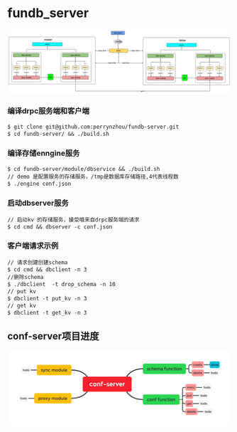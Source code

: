 # fundb_server


![](./doc/fundb-server-design.png)
### 编译drpc服务端和客户端

```
$ git clone git@github.com:perrynzhou/fundb-server.git
$ cd fundb-server/ && ./build.sh

```

### 编译存储enngine服务

```
$ cd fundb-server/module/dbservice && ./build.sh
// demo 是配置服务的存储服务，/tmp是数据库存储路径,4代表线程数
$ ./engine conf.json
```

### 启动dbserver服务

```
// 启动kv 的存储服务，接受哦来自drpc服务端的请求
$ cd cmd && dbserver -c conf.json
```
### 客户端请求示例
```
// 请求创建创建schema
$ cd cmd && dbclient -n 3
//删除schema
$ ./dbclient  -t drop_schema -n 10
// put kv
$ dbclient -t put_kv -n 3
// get kv
$ dbclient -t get_kv -n 3

```
## conf-server项目进度
![](./doc/fundb-server.png)